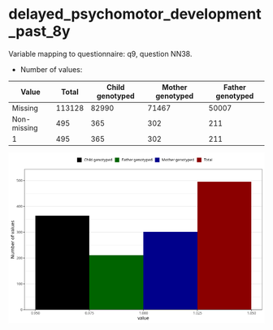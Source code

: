 # delayed_psychomotor_development_past_8y
Variable mapping to questionnaire: q9, question NN38.
- Number of values:

| Value | Total | Child genotyped | Mother genotyped | Father genotyped |
| ----- | ----- | --------------- | ---------------- | ---------------- |
| Missing | 113128 | 82990 | 71467 | 50007 |
| Non-missing | 495 | 365 | 302 | 211 |
| 1 | 495 | 365 | 302 | 211 |



![](delayed_psychomotor_development_past_8y_n.png)



